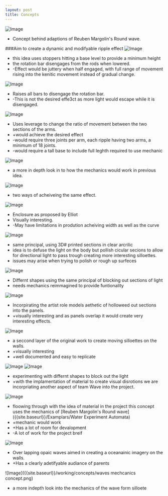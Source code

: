 ```yaml
---
layout: post
title: Concepts
---
```


![Image]({{site.baseurl}}/working/concepts/1.jpg)
* Concept behind adaptions of Reuben Margolin's Round wave.

###Aim to create a dynamic and modifyable ripple effect
![Image]({{site.baseurl}}/working/concepts/2.jpg)
* this idea uses stoppers hitting a base level to provide a minimum height
* the rotation bar disengages from the rods when lowered.
 * -Effect would be juttery when half engaged, with full range of movement rising into the kenitic movement instead of gradual change.

![Image]({{site.baseurl}}/working/concepts/3.jpg)
* Raises all bars to disengage the rotation bar.
 * -This is not the desired effe3ct  as more light would escape while it is disengaged.

![Image]({{site.baseurl}}/working/concepts/4.jpg)
* Uses leverage to change the ratio of movement between the two sections of the arms.
 * +would achieve the desired effect
 * -would require three joints per arm, each ripple having two arms, a minimum of 18 joints.
 * -would require a tall base to include full leghth required to use mechanic

![Image]({{site.baseurl}}/working/concepts/5.jpg)
* a more in depth look in to how the mechanics would work in previous idea.

![Image]({{site.baseurl}}/working/concepts/6.jpg)
* two ways of acheiveing the same effect.

![Image]({{site.baseurl}}/working/concepts/7.jpg)
* Enclosure as proposed by Elliot
 * Visually interesting.
 * -May have limitations in prodution acheiving width as well as the curve

![Image]({{site.baseurl}}/working/concepts/8.jpg)
* same principal, using 3D# printed sections in clear arcrilic
* idea is to defuse the light on the body but pollish cicular secions to allow for directional light to pass trough creating more interesting silloettes.
 * issues may arise when trying to polish or rough up surfeces

![Image]({{site.baseurl}}/working/concepts/9.jpg)
* Differnt shapes using the same principal of blocking out sections of light
 * needs mechanics reimmagined to provide funtionality

![Image]({{site.baseurl}}/working/concepts/10.jpg)
* Incorpirating the artist role models aethetic of holloweed out sections into the panels.
 * +visually interesting and as panels overlap it would create very interesting effects.

![Image]({{site.baseurl}}/working/concepts/11.jpg)
* a seccond layer of the original work to create moving silloettes on the walls.
 * +visually interesting
 * +well documented and easy to replicate

![Image]({{site.baseurl}}/working/concepts/12.jpg) ![Image]({{site.baseurl}}/working/concepts/12.jpg)
* experimenting with differnt shapes to block out the light
 * +with the implamentation of material to create visual disrotions we are incorpriating another aspect of team Wave into the project.

![Image]({{site.baseurl}}/working/concepts/13.jpg)
* floowing through with the idea of material in the project this concept uses the mechanics of [Reuben Margolin's Round wave]({{site.baseurl}}/Examplars/Water Experiment Automata)
 * +mechanic would work
 * +Has a lot of room for devalopment
 * -A lot of work for the project breif

![Image]({{site.baseurl}}/working/concepts/14.jpg)
* Over lapping opaic waves aimed in creating a oceanainic imagery on the walls.
 * +Has a clearly adetifyable audiance of parents 

![Image]({{site.baseurl}}/working/concepts/waves mechcanics concept.png)
* a more indepth look into the mechanics of the wave form silloete




